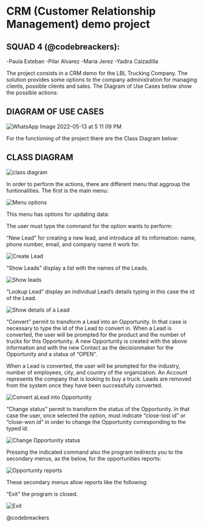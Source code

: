 # CRM (Customer Relationship Management) demo project

## SQUAD 4 (@codebreackers):
-Paula Esteban
-Pilar Alvarez
-Maria Jerez
-Yadira Calzadilla

The project consists in a CRM demo for the LBL Trucking Company. The solution provides some options to the company administration for managing clients, possible clients and sales. The Diagram of Use Cases below show the possible actions:

## DIAGRAM OF USE CASES

![WhatsApp Image 2022-05-13 at 5 11 09 PM](https://user-images.githubusercontent.com/100872227/168318053-bbad9954-281f-47ba-8de9-b1d838431b95.jpeg)

For the functioning of the project there are the Class Diagram below:

## CLASS DIAGRAM

![class diagram](https://user-images.githubusercontent.com/100872227/168317600-fd0080c8-11a2-47c5-a15b-42311322655b.jpg)

In order to perform the actions, there are different menu that aggroup the funtionalities. The first is the main menu:

![Menu options](https://user-images.githubusercontent.com/100872227/167144535-1dc20a45-0b6b-4230-a229-e24ae1d79b88.jpg)

This menu has options for updating data:

The user must type the command for the option wants to perform:

“New Lead” for creating a new lead, and introduce all its information: name, phone number, email, and company name it work for.

![Create Lead](https://user-images.githubusercontent.com/100872227/167144608-14b5ccfe-38c6-480b-8b26-58ac5b99e434.jpg)

“Show Leads” display a list with the names of the Leads. 

![Show leads](https://user-images.githubusercontent.com/100872227/167144690-b2e96f9a-c375-4a58-8ccf-688b0474f610.jpg)

“Lookup Lead” display an individual Lead’s details typing in this case the id of the Lead.

![Show details of a Lead](https://user-images.githubusercontent.com/100872227/167144778-d2ba67c1-bf7f-4a98-9312-4adbb3372d7e.jpg)

“Convert” permit to transform a Lead into an Opportunity. In that case is necessary to type the id of the Lead to convert in. When a Lead is converted, the user will be prompted for the product and the number of trucks for this Opportunity. A new Opportunity is created with the above information and with the new Contact as the decisionmaker for the Opportunity and a status of “OPEN”. 

When a Lead is converted, the user will be prompted for the industry, number of employees, city, and country of the organization. An Account represents the company that is looking to buy a truck. Leads are removed from the system once they have been successfully converted.

![Convert aLead into Opportunity](https://user-images.githubusercontent.com/100872227/167144837-1a4a51d0-685e-4e87-af2d-de499f735fe5.jpg)

“Change status” permit to transform the status of the Opportunity. In that case the user, once selected the option, must indicate “close-lost id” or “close-won id” in order to change the Opportunity corresponding to the typed id.

![Change Opportunity status](https://user-images.githubusercontent.com/100872227/167144933-3130b895-99aa-48a0-ad23-fbba0ed29c38.jpg)

Pressing the indicated command also the program redirects you to the secondary menus, as the below, for the opportunities reports:

![Opportunity reports](https://user-images.githubusercontent.com/100872227/168319735-8569faa4-932c-49f5-8958-63bda5311e01.jpg)

These secondary menus allow reports like the following:

“Exit” the program is closed.

![Exit](https://user-images.githubusercontent.com/100872227/167144975-2da7a9e1-6c9d-43e8-9369-0fee7cbd911a.jpg)

@codebreackers
